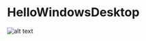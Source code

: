 # HelloWindowsDesktop

![alt text](https://github.com/[cpa4001]/[HelloWindowsDesktop]/blob/[master]/Hello,Windowsdesktop.PNG?raw=true)
